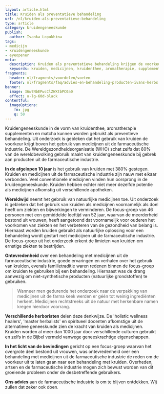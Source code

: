 ```yaml
---
layout: article.html
title: Kruiden als preventatieve behandeling
url: /nl/kruiden-als-preventatieve-behandeling
type: article
category: kruidengeneeskunde
publish:
  author: Ivanka Lopukhina
tags:
- medicijn
- kruidengeneeskunde
- eyeopener
meta:
  description: Kruiden als preventatieve behandeling krijgen de voorkeur boven medicijnen uit de farmaceutische industrie. Benieuwd naar de inzichten?
  keywords: kruiden, medicijnen, kruidenthee, aromatherapie, supplementen, behandeling, kruidengeneeskunde, farmaceutische industrie, artikel
fragments:
  header: nl/fragments/voordelen/voeten
  footer: nl/fragments/faq/advies-en-behandeling-producten-ivans-herbs
banner:
  image: 36w7NbEPwcClZWXtbPC0a0
  effect: o-lg-60d-black
contentful:
  imageOptions:
    fm: jpg
    q: 50
---
```

Kruidengeneeskunde in de vorm van kruidenthee, aromatherapie supplementen en matcha kunnen worden gebruikt als preventieve behandeling. Uit onderzoek is gebleken dat het gebruik van kruiden de voorkeur krijgt boven het gebruik van medicijnen uit de farmaceutische industrie. De Wereldgezondheidsorganisatie (WHO) schat zelfs dat 80% van de wereldbevolking gebruik maakt van kruidengeneeskunde bij gebrek aan producten uit de farmaceutische industrie.

**In de afgelopen 10 jaar** is het gebruik van kruiden met 380% gestegen. Kruiden en medicijnen uit de farmaceutische industrie zijn nauw met elkaar verbonden. Veel conventionele medicijnen vinden hun oorsprong in de kruidengeneeskunde. Kruiden hebben echter niet meer dezelfde potentie als medicijnen afkomstig uit verschillende apotheken.

**Wereldwijd** neemt het gebruik van natuurlijke medicijnen toe. Uit onderzoek is gebleken dat het gebruik van kruiden als medicijnen voornamelijk als doel heeft om ziekten en bijwerkingen te verminderen. De focus-groep van 46 personen met een gemiddelde leeftijd van 52 jaar, waarvan de meerderheid bestond uit vrouwen, heeft aangetoond dat voornamelijk voor ouderen het voorkomen van ziekten en het verbeteren van de gezondheid van belang is. Hiernaast worden kruiden gebruikt als natuurlijke oplossing voor een behandeling wordt gestart met medicijnen uit de farmaceutische industrie. De focus-groep uit het onderzoek erkent de limieten van kruiden om ernstige ziekten te bestrijden.

**Ontevredenheid** over een behandeling met medicijnen uit de farmaceutische industrie, goede ervaringen en verhalen over het gebruik van kruiden, evenals familietraditie waren redenen binnen de focus-groep om kruiden te gebruiken bij een behandeling. Hiernaast was de drang aanwezig om niet-synthetische producten (natuurlijke grondstoffen) te gebruiken.

> Wanneer men gedurende het onderzoek naar de verpakking van medicijnen uit de farma keek werden er géén tot weinig ingrediënten herkent. Medicijnen rechtstreeks uit de natuur met herkenbare namen kregen hierdoor voorrang.

**Verschillende herboristen** delen deze denkwijze. De 'holistic wellness healers', 'master herbalists' en spiritueel docenten afkomstige uit de alternatieve geneeskunde zien de kracht van kruiden als medicijnen. Kruiden worden al meer dan 1000 jaar door verschillende culturen gebruikt en zelfs in de Bijbel vermeld vanwege geneeskrachtige eigenschappen.

**In het licht van de bevindingen** gericht op een focus-groep waarvan het overgrote deel bestond uit vrouwen, was ontevredenheid over een behandeling met medicijnen uit de farmaceutische industrie de reden om de voorkeur uit te laten gaan naar een behandeling met kruiden. Overheden, artsen en de farmaceutische industrie mogen zich bewust worden van dit groeiende probleem onder de desbetreffende gebruikers.

**Ons advies** aan de farmaceutische industrie is om te blijven ontdekken. Wij zullen dat zeker ook doen.
